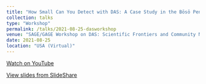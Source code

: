 ```yaml
---
title: "How Small Can You Detect with DAS: A Case Study in the Bōsō Peninsula"
collection: talks
type: "Workshop"
permalink: /talks/2021-08-25-dasworkshop
venue: "SAGE/GAGE Workshop on DAS: Scientific Frontiers and Community Needs"
date: 2021-08-25
location: "USA (Virtual)"
---
```


[Watch on YouTube](https://youtu.be/ehHnhxN0bRQ)

[View slides from SlideShare](https://www.slideshare.net/YohanesNuwaraNuwara/how-small-can-you-detect-with-das-a-case-study-in-the-bs-peninsula)
